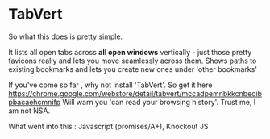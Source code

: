 TabVert
=======

So what this does is pretty simple. 

It lists all open tabs across <b>all open windows</b> vertically - just those pretty favicons really and lets you move 
seamlessly across them. Shows paths to existing bookmarks and lets you create new ones under 'other bookmarks'

If you've come so far , why not install 'TabVert'. So get it here https://chrome.google.com/webstore/detail/tabvert/mccadpemnbkkcnbeoibpbacaehcmnifp
Will warn you 'can read your browsing history'. Trust me, I am not NSA.

What went into this : Javascript (promises/A+), Knockout JS

